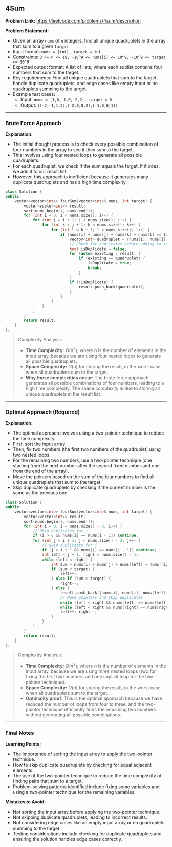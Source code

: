 ## 4Sum
**Problem Link:** https://leetcode.com/problems/4sum/description

**Problem Statement:**
- Given an array `nums` of `n` integers, find all unique quadruplets in the array that sum to a given `target`.
- Input format: `nums = [int], target = int`
- Constraints: `0 <= n <= 18, -10^9 <= nums[i] <= 10^9, -10^9 <= target <= 10^9`
- Expected output format: A list of lists, where each sublist contains four numbers that sum to the target.
- Key requirements: Find all unique quadruplets that sum to the target, handle duplicate quadruplets, and edge cases like empty input or no quadruplets summing to the target.
- Example test cases:
  - Input: `nums = [1,0,-1,0,-2,2], target = 0`
  - Output: `[[-2,-1,1,2],[-2,0,0,2],[-1,0,0,1]]`

---

### Brute Force Approach

**Explanation:**
- The initial thought process is to check every possible combination of four numbers in the array to see if they sum to the target.
- This involves using four nested loops to generate all possible quadruplets.
- For each quadruplet, we check if the sum equals the target. If it does, we add it to our result list.
- However, this approach is inefficient because it generates many duplicate quadruplets and has a high time complexity.

```cpp
class Solution {
public:
    vector<vector<int>> fourSum(vector<int>& nums, int target) {
        vector<vector<int>> result;
        sort(nums.begin(), nums.end());
        for (int i = 0; i < nums.size(); i++) {
            for (int j = i + 1; j < nums.size(); j++) {
                for (int k = j + 1; k < nums.size(); k++) {
                    for (int l = k + 1; l < nums.size(); l++) {
                        if (nums[i] + nums[j] + nums[k] + nums[l] == target) {
                            vector<int> quadruplet = {nums[i], nums[j], nums[k], nums[l]};
                            // Check for duplicates before adding to result
                            bool isDuplicate = false;
                            for (auto& existing : result) {
                                if (existing == quadruplet) {
                                    isDuplicate = true;
                                    break;
                                }
                            }
                            if (!isDuplicate) {
                                result.push_back(quadruplet);
                            }
                        }
                    }
                }
            }
        }
        return result;
    }
};
```

> Complexity Analysis:
> - **Time Complexity:** $O(n^4)$, where $n$ is the number of elements in the input array, because we are using four nested loops to generate all possible quadruplets.
> - **Space Complexity:** $O(n)$ for storing the result, in the worst case when all quadruplets sum to the target.
> - **Why these complexities occur:** The brute force approach generates all possible combinations of four numbers, leading to a high time complexity. The space complexity is due to storing all unique quadruplets in the result list.

---

### Optimal Approach (Required)

**Explanation:**
- The optimal approach involves using a two-pointer technique to reduce the time complexity.
- First, sort the input array.
- Then, fix two numbers (the first two numbers of the quadruplet) using two nested loops.
- For the remaining two numbers, use a two-pointer technique (one starting from the next number after the second fixed number and one from the end of the array).
- Move the pointers based on the sum of the four numbers to find all unique quadruplets that sum to the target.
- Skip duplicate quadruplets by checking if the current number is the same as the previous one.

```cpp
class Solution {
public:
    vector<vector<int>> fourSum(vector<int>& nums, int target) {
        vector<vector<int>> result;
        sort(nums.begin(), nums.end());
        for (int i = 0; i < nums.size() - 3; i++) {
            // Skip duplicates for i
            if (i > 0 && nums[i] == nums[i - 1]) continue;
            for (int j = i + 1; j < nums.size() - 2; j++) {
                // Skip duplicates for j
                if (j > i + 1 && nums[j] == nums[j - 1]) continue;
                int left = j + 1, right = nums.size() - 1;
                while (left < right) {
                    int sum = nums[i] + nums[j] + nums[left] + nums[right];
                    if (sum < target) {
                        left++;
                    } else if (sum > target) {
                        right--;
                    } else {
                        result.push_back({nums[i], nums[j], nums[left], nums[right]});
                        // Move pointers and skip duplicates
                        while (left < right && nums[left] == nums[left + 1]) left++;
                        while (left < right && nums[right] == nums[right - 1]) right--;
                        left++; right--;
                    }
                }
            }
        }
        return result;
    }
};
```

> Complexity Analysis:
> - **Time Complexity:** $O(n^3)$, where $n$ is the number of elements in the input array, because we are using three nested loops (two for fixing the first two numbers and one implicit loop for the two-pointer technique).
> - **Space Complexity:** $O(n)$ for storing the result, in the worst case when all quadruplets sum to the target.
> - **Optimality proof:** This is the optimal approach because we have reduced the number of loops from four to three, and the two-pointer technique efficiently finds the remaining two numbers without generating all possible combinations.

---

### Final Notes

**Learning Points:**
- The importance of sorting the input array to apply the two-pointer technique.
- How to skip duplicate quadruplets by checking for equal adjacent elements.
- The use of the two-pointer technique to reduce the time complexity of finding pairs that sum to a target.
- Problem-solving patterns identified include fixing some variables and using a two-pointer technique for the remaining variables.

**Mistakes to Avoid:**
- Not sorting the input array before applying the two-pointer technique.
- Not skipping duplicate quadruplets, leading to incorrect results.
- Not considering edge cases like an empty input array or no quadruplets summing to the target.
- Testing considerations include checking for duplicate quadruplets and ensuring the solution handles edge cases correctly.